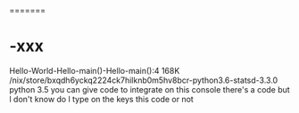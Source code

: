 
=======
# -xxx

Hello-World-Hello-main()-Hello-main():4
168K	/nix/store/bxqdh6yckq2224ck7hilknb0m5hv8bcr-python3.6-statsd-3.3.0
 python 3.5 you can give code to integrate on this console there's
       a code but l don't know do l type on the keys this code or not
       
 













